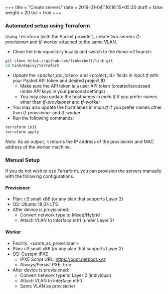 +++
title = "Create servers"
date = 2019-01-04T16:16:15+05:30
draft = false
weight = 20
toc = true
+++

### Automated setup using Terraform

Using Terraform (with the Packet provider), create two servers _tf-provisioner_ and _tf-worker_ attached to the same VLAN.

- Clone the _tink_ repository locally and switch to the _demo-v2_ branch:

```sh
git clone https://github.com/tinkerbell/tink.git
cd tink/deploy/terraform
```

- Update the _<packet_api_token>_ and _<project_id>_ fields in _input.tf_ with your Packet API token and desired project ID
  - Make sure the API token is a user API token (created/accessed under _API keys_ in your personal settings)
  - You may also update the hostnames in _main.tf_ if you prefer names other than _tf-provisioner_ and _tf-worker_
- You may also update the hostnames in _main.tf_ if you prefer names other than _tf-provisioner_ and _tf-worker_
- Run the following commands:

```sh
terraform init
terraform apply
```

_Note:_ As an output, it returns the IP address of the provisioner and MAC address of the worker machine.

### Manual Setup

If you do not wish to use Terraform, you can provision the servers manually with the following configurations.

#### Provisioner

- Plan: c3.small.x86 (or any plan that supports Layer 2)
- OS: Ubuntu 18.04 LTS
- After device is provisioned:
  - Convert network type to Mixed/Hybrid
  - Attach VLAN to interface eth1 (under Layer 2)

#### Worker

- Facility: <same_as_provisioner>
- Plan: c3.small.x86 (or any plan that supports Layer 2)
- OS: Custom iPXE
  - IPXE Script URL: https://boot.netboot.xyz
  - Always/Persist PXE: true
- After device is provisioned:
  - Convert network type to Layer 2 (individual)
  - Attach VLAN to interface eth0
  - Same VLAN as provisioner
